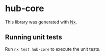 # hub-core

This library was generated with [Nx](https://nx.dev).

## Running unit tests

Run `nx test hub-core` to execute the unit tests.
